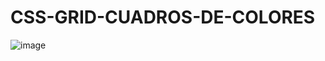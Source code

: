 # CSS-GRID-CUADROS-DE-COLORES
![image](https://github.com/LascanoAldahir/CSS-GRID-CUADROS-DE-COLORES/assets/139184732/2c5ce358-e3cf-414e-b9f2-4ac778630b6f)
